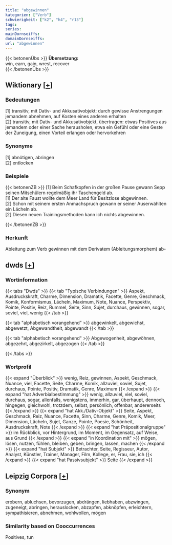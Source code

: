 ```yaml
---
title: "abgewinnen"
kategorien: ["Verb"]
schwierigkeit: ["k2", "h4", "r13"]
tags:
series:
mainDornseiffs:
domainDornseiffs:
url: "abgewinnen"
---
```


{{< betonenÜbs >}}
**Übersetzung:**  
win, earn, gain, wrest, recover  
{{< /betonenÜbs >}}

## Wiktionary [[+](https://de.wiktionary.org/wiki/abgewinnen)]

### Bedeutungen
[1] transitiv, mit Dativ- und Akkusativobjekt: durch gewisse Anstrengungen jemandem abnehmen, auf Kosten eines anderen erhalten  
[2] transitiv, mit Dativ- und Akkusativobjekt, übertragen: etwas Positives aus jemandem oder einer Sache herausholen, etwa ein Gefühl oder eine Geste der Zuneigung, einen Vorteil erlangen oder hervorkehren  

### Synonyme
[1] abnötigen, abringen  
[2] entlocken  

### Beispiele
{{< betonenZB >}}
[1] Beim Schafkopfen in der großen Pause gewann Sepp seinen Mitschülern regelmäßig ihr Taschengeld ab.  
[1] Der alte Faust wollte dem Meer Land für Besitzlose abgewinnen.  
[2] Schon mit seinem ersten Anmachspruch gewann er seiner Auserwählten ein Lächeln ab.  
[2] Diesen neuen Trainingsmethoden kann ich nichts abgewinnen.  

{{< /betonenZB >}}
### Herkunft
Ableitung zum Verb gewinnen mit dem Derivatem (Ableitungsmorphem) ab-  



## dwds [[+](https://www.dwds.de/wb/abgewinnen)]

### Wortinformation
{{< tabs "Dwds" >}}
{{< tab "Typische Verbindungen" >}}
Aspekt, Ausdruckskraft, Charme, Dimension, Dramatik, Facette, Genre, Geschmack, Komik, Konformismus, Lächeln, Maximum, Note, Nuance, Perspektiv, Pointe, Positiv, Reiz, Rummel, Seite, Sinn, Sujet, durchaus, gewinnen, sogar, soviel, viel, wenig
{{< /tab >}}

{{< tab "alphabetisch vorangehend" >}}
abgewinkelt, abgewichst, abgewetzt, Abgewandtheit, abgewandt
{{< /tab >}}

{{< tab "alphabetisch vorangehend" >}}
Abgewogenheit, abgewöhnen, abgezehrt, abgezirkelt, abgezogen
{{< /tab >}}

{{< /tabs >}}

### Wortprofil
{{< expand "Überblick" >}} wenig, Reiz, gewinnen, Aspekt, Geschmack, Nuance, viel, Facette, Seite, Charme, Komik, allzuviel, soviel, Sujet, durchaus, Pointe, Positiv, Dramatik, Genre, Maximum {{< /expand >}}
{{< expand "hat Adverbialbestimmung" >}} wenig, allzuviel, viel, soviel, durchaus, sogar, allenfalls, wenigstens, immerhin, gar, überhaupt, dennoch, hingegen, gleichwohl, trotzdem, selbst, persönlich, offenbar, andererseits {{< /expand >}}
{{< expand "hat Akk./Dativ-Objekt" >}} Seite, Aspekt, Geschmack, Reiz, Nuance, Facette, Sinn, Charme, Genre, Komik, Meer, Dimension, Lächeln, Sujet, Ganze, Pointe, Poesie, Schönheit, Ausdruckskraft, Note {{< /expand >}}
{{< expand "hat Präpositionalgruppe" >}} im Rückblick, vor Hintergrund, im Moment, im Gegensatz, auf Weise, aus Grund {{< /expand >}}
{{< expand "in Koordination mit" >}} mögen, lösen, nutzen, fühlen, bleiben, geben, bringen, lassen, machen {{< /expand >}}
{{< expand "hat Subjekt" >}} Betrachter, Seite, Regisseur, Autor, Analyst, Künstler, Trainer, Manager, Film, Kollege, er, Frau, sie, ich {{< /expand >}}
{{< expand "hat Passivsubjekt" >}} Seite {{< /expand >}}

## Leipzig Corpora [[+](https://corpora.uni-leipzig.de/en/res?word=abgewinnen&corpusId=deu_newscrawl-public_2018)]


### Synonym
erobern, abluchsen, bevorzugen, abdrängen, liebhaben, abzwingen, zugeneigt, abringen, herauslocken, abzapfen, abknöpfen, erleichtern, sympathisieren, abnehmen, wohlwollen, mögen


### Similarity based on Cooccurrences
Positives, tun

